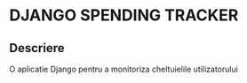 # DJANGO SPENDING TRACKER
## Descriere
 O aplicatie Django pentru a monitoriza
 cheltuielile utilizatorului 